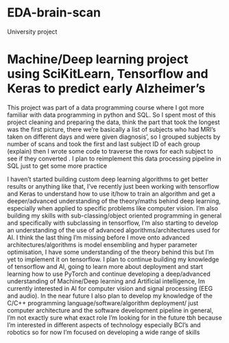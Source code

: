 # EDA-brain-scan
University project

# Machine/Deep learning project using SciKitLearn, Tensorflow and Keras to predict early Alzheimer’s

This project was part of a data programming course where I got more familiar with data programming in python and SQL. So I spent most of this project cleaning and preparing the data, think the part that took the longest was the first picture, there we’re basically a list of subjects who had MRI’s taken on different days and were given diagnosis’, so I grouped subjects by number of scans and took the first and last subject ID of each group (explain) then I wrote some code to traverse the rows for each subject to see if they converted  . I plan to reimplement this data processing pipeline in SQL just to get some more practice

I haven’t started building custom deep learning algorithms to get better results or anything like that, I’ve recently just been working with tensorflow and Keras to understand how to use it/how to train an algorithm and get a deeper/advanced understanding of the theory/maths behind deep learning, especially when applied to specific problems like computer vision. I’m also building my skills with sub-classing/object oriented programming in general and specifically with subclassing in tensorflow, I’m also starting to develop an understanding of the use of advanced algorithms/architectures used for AI. I think the last thing I’m missing before I move onto advanced architectures/algorithms is model ensembling and hyper parameter optimisation, I have some understanding of the theory behind this but I’m yet to implement it on tensorflow. I plan to continue building my knowledge of tensorflow and AI, going to learn more about deployment and start learning how to use PyTorch and continue developing a deep/advanced understanding of Machine/Deep learning and Artificial intelligence, Im currently interested in AI for computer vision and signal processing (EEG and audio). In the near future I also plan to develop my knowledge of the C/C++ programming language/software/algorithm deployment/ just computer architecture and the software development pipeline in general, I’m not exactly sure what exact role I’m looking for in the future tbh because I’m interested in different aspects of technology especially BCI’s and robotics so for now I’m focused on developing a wide range of skills
